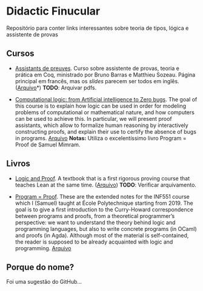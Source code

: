 # Didactic Finucular
Repositório para conter links interessantes sobre teoria de tipos, lógica e assistente de provas

## Cursos
* [Assistants de preuves](https://wikimpri.dptinfo.ens-cachan.fr/doku.php?id=cours:c-2-7-2).
Curso sobre assistente de provas, teoria e prática em Coq, ministrado por Bruno Barras e Matthieu Sozeau. Página principal em francês, mas os *slides* parecem ser todos em inglês. ([Arquivo](https://web.archive.org/web/20220607115252/https://wikimpri.dptinfo.ens-cachan.fr/doku.php?id=cours%3Ac-2-7-2)*)
**TODO**: Arquivar pdfs.

* [Computational logic: from Artificial intelligence to Zero bugs](https://www.lix.polytechnique.fr/Labo/Samuel.Mimram/teaching/INF551/). The goal of this course is to explain how logic can be used in order for modeling problems of computational or mathematical nature, and how computers can be used to achieve this. In particular, we will present proof assistants, which allow to formalize human reasoning by interactively constructing proofs, and explain their use to certify the absence of bugs in programs. [Arquivo](https://web.archive.org/web/20220603020738/https://www.lix.polytechnique.fr/Labo/Samuel.Mimram/teaching/INF551/)
**Notas:** Utiliza o excelentíssimo livro Program = Proof de Samuel Mimram.

## Livros
* [Logic and Proof](https://leanprover.github.io/logic_and_proof/).
A textbook that is a first rigorous proving course that teaches Lean at the same time. ([Arquivo]())
**TODO**: Verificar arquivamento.

* [Program = Proof](https://www.lix.polytechnique.fr/Labo/Samuel.Mimram/teaching/INF551/course.pdf). These are the extended notes for the INF551 course which I (Samuel) taught at École Polytechnique starting from 2019. The goal is to give a first introduction to the Curry-Howard correspondence between programs and proofs, from a theoretical programmer’s perspective: we want to understand the theory behind logic and programming languages, but also to write concrete programs (in OCaml) and proofs (in Agda). Although most of the material is self-contained, the reader is supposed to be already acquainted with logic and programming. [Arquivo](https://web.archive.org/web/20220607162536/https://www.lix.polytechnique.fr/Labo/Samuel.Mimram/teaching/INF551/course.pdf)

## Porque do nome?
Foi uma sugestão do GitHub...
